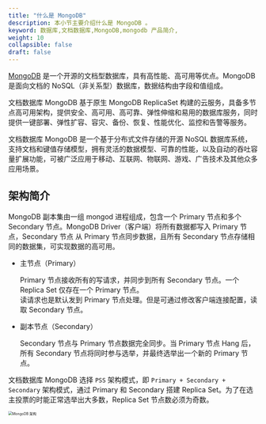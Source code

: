 ```yaml
---
title: "什么是 MongoDB"
description: 本小节主要介绍什么是 MongoDB 。 
keyword: 数据库,文档数据库,MongoDB,mongodb 产品简介, 
weight: 10
collapsible: false
draft: false
---
```


[MongoDB](https://www.mongodb.com/) 是一个开源的文档型数据库，具有高性能、高可用等优点。MongoDB 是面向文档的 NoSQL（非关系型）数据库，数据结构由字段和值组成。

文档数据库 MongoDB 基于原生 MongoDB ReplicaSet 构建的云服务，具备多节点高可用架构，提供安全、高可用、高可靠、弹性伸缩和易用的数据库服务，同时提供一键部署、弹性扩容、容灾、备份、恢复、性能优化、监控和告警等服务。

文档数据库 MongoDB 是一个基于分布式文件存储的开源 NoSQL 数据库系统，支持文档和键值存储模型，拥有灵活的数据模型、可靠的性能，以及自动的吞吐容量扩展功能，可被广泛应用于移动、互联网、物联网、游戏、广告技术及其他众多应用场景。

## 架构简介

MongoDB 副本集由一组 mongod 进程组成，包含一个 Primary 节点和多个 Secondary 节点。MongoDB Driver（客户端）将所有数据都写入 Primary 节点，Secondary 节点 从 Primary 节点同步数据，且所有 Secondary 节点存储相同的数据集，可实现数据的高可用。

- 主节点（Primary）
  
   Primary 节点接收所有的写请求，并同步到所有 Secondary 节点。一个 Replica Set 仅存在一个 Primary 节点。  
   读请求也是默认发到 Primary 节点处理。但是可通过修改客户端连接配置，读取 Secondary 节点。

- 副本节点（Secondary）

   Secondary 节点与 Primary 节点数据完全同步。当 Primary 节点 Hang 后，所有 Secondary 节点将同时参与选举，并最终选举出一个新的 Primary 节点。

文档数据库 MongoDB 选择 `PSS` 架构模式，即 `Primary + Secondary + Secondary` 架构模式，通过 Primary 和 Secondary 搭建 Replica Set。为了在选主投票的时能正常选举出大多数，Replica Set 节点数必须为奇数。

<img src="../../_images/mongodb_arch.png" alt="MongoDB 架构" style="zoom:50%;" />
